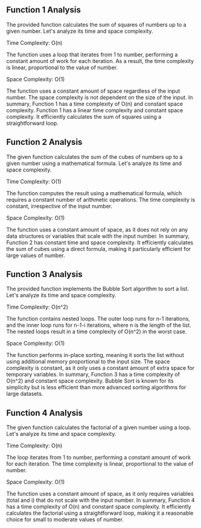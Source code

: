 ## Function 1 Analysis

The provided function calculates the sum of squares of numbers up to a given number. Let's analyze its time and space complexity.

Time Complexity: O(n)

The function uses a loop that iterates from 1 to number, performing a constant amount of work for each iteration. As a result, the time complexity is linear, proportional to the value of number.

Space Complexity: O(1)

The function uses a constant amount of space regardless of the input number. The space complexity is not dependent on the size of the input.
In summary, Function 1 has a time complexity of O(n) and constant space complexity. Function 1 has a linear time complexity and constant space complexity. It efficiently calculates the sum of squares using a straightforward loop.

## Function 2 Analysis

The given function calculates the sum of the cubes of numbers up to a given number using a mathematical formula. Let's analyze its time and space complexity.

Time Complexity: O(1)

The function computes the result using a mathematical formula, which requires a constant number of arithmetic operations. The time complexity is constant, irrespective of the input number.

Space Complexity: O(1)

The function uses a constant amount of space, as it does not rely on any data structures or variables that scale with the input number.
In summary, Function 2 has constant time and space complexity. It efficiently calculates the sum of cubes using a direct formula, making it particularly efficient for large values of number.

## Function 3 Analysis

The provided function implements the Bubble Sort algorithm to sort a list. Let's analyze its time and space complexity.

Time Complexity: O(n^2)

The function contains nested loops. The outer loop runs for n-1 iterations, and the inner loop runs for n-1-i iterations, where n is the length of the list. The nested loops result in a time complexity of O(n^2) in the worst case.

Space Complexity: O(1)

The function performs in-place sorting, meaning it sorts the list without using additional memory proportional to the input size. The space complexity is constant, as it only uses a constant amount of extra space for temporary variables.
In summary, Function 3 has a time complexity of O(n^2) and constant space complexity. Bubble Sort is known for its simplicity but is less efficient than more advanced sorting algorithms for large datasets.


## Function 4 Analysis

The given function calculates the factorial of a given number using a loop. Let's analyze its time and space complexity.

Time Complexity: O(n)

The loop iterates from 1 to number, performing a constant amount of work for each iteration. The time complexity is linear, proportional to the value of number.

Space Complexity: O(1)

The function uses a constant amount of space, as it only requires variables (total and i) that do not scale with the input number.
In summary, Function 4 has a time complexity of O(n) and constant space complexity. It efficiently calculates the factorial using a straightforward loop, making it a reasonable choice for small to moderate values of number.